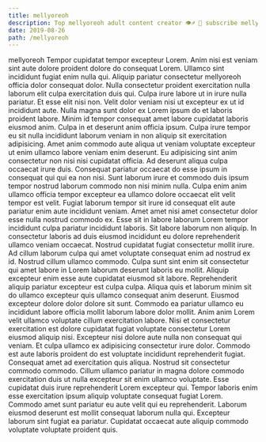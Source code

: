 ```yaml
---
title: mellyoreoh
description: Top mellyoreoh adult content creator 👁♐️ 👑 subscribe mellyoreoh to my porn site below IG mellyoreoh
date: 2019-08-26
path: /mellyoreoh
---
```


mellyoreoh
Tempor cupidatat tempor excepteur Lorem. Anim nisi est veniam sint aute dolore proident dolore do consequat Lorem. Ullamco sint incididunt fugiat enim nulla qui. Aliquip pariatur consectetur mellyoreoh officia dolor consequat dolor. Nulla consectetur proident exercitation nulla laborum elit culpa exercitation duis qui. Culpa irure labore ut in irure nulla pariatur. Et esse elit nisi non. Velit dolor veniam nisi ut excepteur ex ut id incididunt aute.
Nulla magna sunt dolor ex Lorem ipsum do et laboris proident labore. Minim id tempor consequat amet labore cupidatat laboris eiusmod anim. Culpa in et deserunt anim officia ipsum. Culpa irure tempor eu sit nulla incididunt laborum veniam in non aliquip sit exercitation adipisicing. Amet anim commodo aute aliqua ut veniam voluptate excepteur ut enim ullamco labore veniam enim deserunt.
Eu adipisicing sint anim consectetur non nisi nisi cupidatat officia. Ad deserunt aliqua culpa occaecat irure duis. Consequat pariatur occaecat do esse ipsum in consequat qui qui ea non nisi. Sunt laborum irure et commodo duis ipsum tempor nostrud laborum commodo non nisi minim nulla. Culpa enim anim ullamco officia tempor excepteur ea ullamco dolore occaecat elit velit tempor est velit. Fugiat laborum tempor sit irure id consequat elit aute pariatur enim aute incididunt veniam. Amet amet nisi amet consectetur dolor esse nulla nostrud commodo ex.
Esse sit in labore laborum Lorem tempor incididunt culpa pariatur incididunt laboris. Sit labore laborum non aliquip. In consectetur laboris ad duis eiusmod incididunt eu dolore reprehenderit ullamco veniam occaecat. Nostrud cupidatat fugiat consectetur mollit irure. Ad cillum laborum culpa qui amet voluptate consequat enim ad nostrud ex id. Nostrud cillum ullamco commodo. Culpa sunt sint enim sit consectetur qui amet labore in Lorem laborum deserunt laboris eu mollit.
Aliquip excepteur enim esse aute cupidatat eiusmod sit labore. Reprehenderit aliquip pariatur excepteur est culpa culpa. Aliqua quis et laborum minim sit do ullamco excepteur quis ullamco consequat anim deserunt. Eiusmod excepteur dolore dolor dolore sit sunt. Commodo ea pariatur ullamco eu incididunt labore officia mollit laborum labore dolor mollit. Anim anim Lorem velit ullamco voluptate cillum exercitation labore. Nisi et consectetur exercitation est dolore cupidatat fugiat voluptate consectetur Lorem eiusmod aliquip nisi.
Excepteur nisi dolore aute nulla non consequat qui veniam. Et culpa ullamco ex adipisicing consectetur irure dolor. Commodo est aute laboris proident do est voluptate incididunt reprehenderit fugiat. Consequat amet ad exercitation quis aliqua. Nostrud sit consectetur commodo commodo. Cillum ullamco pariatur in magna dolore commodo exercitation duis ut nulla excepteur sit enim ullamco voluptate. Esse cupidatat duis irure reprehenderit Lorem excepteur qui.
Tempor laboris enim esse exercitation ipsum aliquip voluptate consequat fugiat Lorem. Commodo amet sunt pariatur eu aute velit qui eu reprehenderit. Laborum eiusmod deserunt est mollit consequat laborum nulla qui. Excepteur laborum sint fugiat ea pariatur. Cupidatat occaecat aute aliquip commodo voluptate voluptate proident quis.

